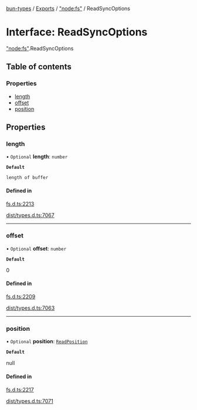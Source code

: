 [bun-types](../README.md) / [Exports](../modules.md) / ["node:fs"](../modules/node_fs_.md) / ReadSyncOptions

# Interface: ReadSyncOptions

["node:fs"](../modules/node_fs_.md).ReadSyncOptions

## Table of contents

### Properties

- [length](node_fs_.ReadSyncOptions.md#length)
- [offset](node_fs_.ReadSyncOptions.md#offset)
- [position](node_fs_.ReadSyncOptions.md#position)

## Properties

### length

• `Optional` **length**: `number`

**`Default`**

`length of buffer`

#### Defined in

[fs.d.ts:2213](https://github.com/valgaze/bun-types/blob/5e53f27/fs.d.ts#L2213)

[dist/types.d.ts:7067](https://github.com/valgaze/bun-types/blob/5e53f27/dist/types.d.ts#L7067)

___

### offset

• `Optional` **offset**: `number`

**`Default`**

0

#### Defined in

[fs.d.ts:2209](https://github.com/valgaze/bun-types/blob/5e53f27/fs.d.ts#L2209)

[dist/types.d.ts:7063](https://github.com/valgaze/bun-types/blob/5e53f27/dist/types.d.ts#L7063)

___

### position

• `Optional` **position**: [`ReadPosition`](../modules/fs_.md#readposition)

**`Default`**

null

#### Defined in

[fs.d.ts:2217](https://github.com/valgaze/bun-types/blob/5e53f27/fs.d.ts#L2217)

[dist/types.d.ts:7071](https://github.com/valgaze/bun-types/blob/5e53f27/dist/types.d.ts#L7071)
